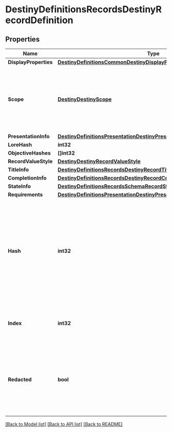 # DestinyDefinitionsRecordsDestinyRecordDefinition

## Properties
Name | Type | Description | Notes
------------ | ------------- | ------------- | -------------
**DisplayProperties** | [**DestinyDefinitionsCommonDestinyDisplayPropertiesDefinition**](Destiny.Definitions.Common.DestinyDisplayPropertiesDefinition.md) |  | [optional] 
**Scope** | [**DestinyDestinyScope**](Destiny.DestinyScope.md) | Indicates whether this Record&#39;s state is determined on a per-character or on an account-wide basis. | [optional] 
**PresentationInfo** | [**DestinyDefinitionsPresentationDestinyPresentationChildBlock**](Destiny.Definitions.Presentation.DestinyPresentationChildBlock.md) |  | [optional] 
**LoreHash** | **int32** |  | [optional] 
**ObjectiveHashes** | **[]int32** |  | [optional] 
**RecordValueStyle** | [**DestinyDestinyRecordValueStyle**](Destiny.DestinyRecordValueStyle.md) |  | [optional] 
**TitleInfo** | [**DestinyDefinitionsRecordsDestinyRecordTitleBlock**](Destiny.Definitions.Records.DestinyRecordTitleBlock.md) |  | [optional] 
**CompletionInfo** | [**DestinyDefinitionsRecordsDestinyRecordCompletionBlock**](Destiny.Definitions.Records.DestinyRecordCompletionBlock.md) |  | [optional] 
**StateInfo** | [**DestinyDefinitionsRecordsSchemaRecordStateBlock**](Destiny.Definitions.Records.SchemaRecordStateBlock.md) |  | [optional] 
**Requirements** | [**DestinyDefinitionsPresentationDestinyPresentationNodeRequirementsBlock**](Destiny.Definitions.Presentation.DestinyPresentationNodeRequirementsBlock.md) |  | [optional] 
**Hash** | **int32** | The unique identifier for this entity. Guaranteed to be unique for the type of entity, but not globally.  When entities refer to each other in Destiny content, it is this hash that they are referring to. | [optional] 
**Index** | **int32** | The index of the entity as it was found in the investment tables. | [optional] 
**Redacted** | **bool** | If this is true, then there is an entity with this identifier/type combination, but BNet is not yet allowed to show it. Sorry! | [optional] 

[[Back to Model list]](../README.md#documentation-for-models) [[Back to API list]](../README.md#documentation-for-api-endpoints) [[Back to README]](../README.md)


